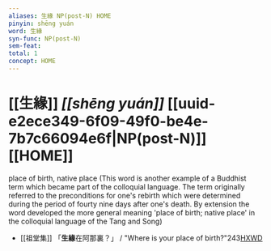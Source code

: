 ```yaml
---
aliases: 生緣 NP(post-N) HOME
pinyin: shēng yuán
word: 生緣
syn-func: NP(post-N)
sem-feat: 
total: 1
concept: HOME 
---
```

# [[生緣]] *[[shēng yuán]]*  [[uuid-e2ece349-6f09-49f0-be4e-7b7c66094e6f|NP(post-N)]] [[HOME]]
place of birth, native place (This word is another example of a Buddhist term which became part of the colloquial language. The term originally referred to the preconditions for one's rebirth which were determined during the period of fourty nine days after one's death. By extension the word developed the more general meaning 'place of birth; native place' in the colloquial language of the Tang and Song)
 - [[祖堂集]] 「**生緣**在阿那裏？」 / "Where is your place of birth?"243[HXWD](https://hxwd.org/textview.html?location=KR6q0002_Yan_003-1114a.45)